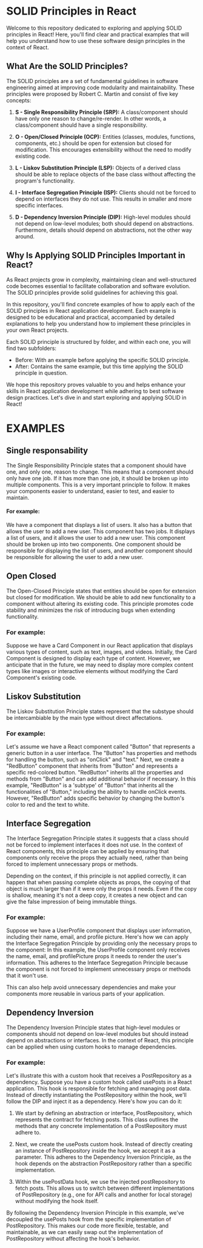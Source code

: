 # SOLID Principles in React

Welcome to this repository dedicated to exploring and applying SOLID principles in React! Here, you'll find clear and practical examples that will help you understand how to use these software design principles in the context of React.

## What Are the SOLID Principles?

The SOLID principles are a set of fundamental guidelines in software engineering aimed at improving code modularity and maintainability. These principles were proposed by Robert C. Martin and consist of five key concepts:

1. **S - Single Responsibility Principle (SRP):** A class/component should have only one reason to change/re-render. In other words, a class/component should have a single responsibility.

2. **O - Open/Closed Principle (OCP):** Entities (classes, modules, functions, components, etc.) should be open for extension but closed for modification. This encourages extensibility without the need to modify existing code.

3. **L - Liskov Substitution Principle (LSP):** Objects of a derived class should be able to replace objects of the base class without affecting the program's functionality.

4. **I - Interface Segregation Principle (ISP):** Clients should not be forced to depend on interfaces they do not use. This results in smaller and more specific interfaces.

5. **D - Dependency Inversion Principle (DIP):** High-level modules should not depend on low-level modules; both should depend on abstractions. Furthermore, details should depend on abstractions, not the other way around.

## Why Is Applying SOLID Principles Important in React?

As React projects grow in complexity, maintaining clean and well-structured code becomes essential to facilitate collaboration and software evolution. The SOLID principles provide solid guidelines for achieving this goal.

In this repository, you'll find concrete examples of how to apply each of the SOLID principles in React application development. Each example is designed to be educational and practical, accompanied by detailed explanations to help you understand how to implement these principles in your own React projects.

Each SOLID principle is structured by folder, and within each one, you will find two subfolders:
- Before: With an example before applying the specific SOLID principle.
- After: Contains the same example, but this time applying the SOLID principle in question.

We hope this repository proves valuable to you and helps enhance your skills in React application development while adhering to best software design practices. Let's dive in and start exploring and applying SOLID in React!

# EXAMPLES

## Single responsability
The Single Responsibility Principle states that a component should have
one, and only one, reason to change. This means that a component should only have one job. If it has more
than one job, it should be broken up into multiple components.
This is a very important principle to follow. It makes your components easier to understand, easier to test, and easier to maintain.

#### For example: 
We have a component that displays a list of users. It also has a button that allows the user to add a new user. This component has two jobs. It displays a list of users, and it allows the user to add a new user. This component should be broken up into two components. One component should be responsible for displaying the list of users, and another component should be responsible for allowing the user to add a new user.

## Open Closed
The Open-Closed Principle states that entities should be open for extension but closed for modification. We should be able to add new functionality to a component without altering its existing code. This principle promotes code stability and minimizes the risk of introducing bugs when extending functionality.

### For example:
Suppose we have a Card Component in our React application that displays various types of content, such as text, images, and videos. Initially, the Card Component is designed to display each type of content. However, we anticipate that in the future, we may need to display more complex content types like images or interactive elements without modifying the Card Component's existing code.


## Liskov Substitution
The Liskov Substitution Principle states represent that the substype should be intercambiable by the main type
without direct affectations.

### For example:
Let's assume we have a React component called "Button" that represents a generic button in a user interface. The "Button" has properties and methods for handling the button, such as "onClick" and "text."
Next, we create a "RedButton" component that inherits from "Button" and represents a specific red-colored button. "RedButton" inherits all the properties and methods from "Button" and can add additional behavior if necessary.
In this example, "RedButton" is a 'subtype' of "Button" that inherits all the functionalities of "Button," including the ability to handle onClick events. However, "RedButton" adds specific behavior by changing the button's color to red and the text to white.

## Interface Segregation
The Interface Segregation Principle states it suggests that a class should not be forced to implement interfaces it does not use. In the context of React components, this principle can be applied by ensuring that components only receive the props they actually need, rather than being forced to implement unnecessary props or methods.

Depending on the context, if this principle is not applied correctly, it can happen that when passing complete objects as props, the copying of that object is much larger than if it were only the props it needs. Even if the copy is shallow, meaning it's not a deep copy, it creates a new object and can give the false impression of being immutable things.

### For example:
Suppose we have a UserProfile component that displays user information, including their name, email, and profile picture. Here's how we can apply the Interface Segregation Principle by providing only the necessary props to the component:
In this example, the UserProfile component only receives the name, email, and profilePicture props it needs to render the user's information. This adheres to the Interface Segregation Principle because the component is not forced to implement unnecessary props or methods that it won't use. 

This can also help avoid unnecessary dependencies and make your components more reusable in various parts of your application.


## Dependency Inversion
The Dependency Inversion Principle states that high-level modules or components should not depend on low-level modules but should instead depend on abstractions or interfaces. In the context of React, this principle can be applied when using custom hooks to manage dependencies. 

### For example:
Let's illustrate this with a custom hook that receives a PostRepository as a dependency. Suppose you have a custom hook called usePosts in a React application. This hook is responsible for fetching and managing post data. Instead of directly instantiating the PostRepository within the hook, we'll follow the DIP and inject it as a dependency. Here's how you can do it:

1. We start by defining an abstraction or interface, PostRepository, which represents the contract for fetching posts. This class outlines the methods that any concrete implementation of a PostRepository must adhere to.

2. Next, we create the usePosts custom hook. Instead of directly creating an instance of PostRepository inside the hook, we accept it as a parameter. This adheres to the Dependency Inversion Principle, as the hook depends on the abstraction PostRepository rather than a specific implementation.

3. Within the usePostData hook, we use the injected postRepository to fetch posts. This allows us to switch between different implementations of PostRepository (e.g., one for API calls and another for local storage) without modifying the hook itself.

By following the Dependency Inversion Principle in this example, we've decoupled the usePosts hook from the specific implementation of PostRepository. This makes our code more flexible, testable, and maintainable, as we can easily swap out the implementation of PostRepository without affecting the hook's behavior.


